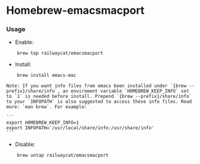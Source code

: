 # Homebrew-emacsmacport
### Usage
- Enable:
```
    brew tap railwaycat/emacsmacport
```

- Install:
```
    brew install emacs-mac
```
    Note: If you want info files from emacs been installed under `{brew --prefix}/share/info`, an enviroment variable `HOMEBREW_KEEP_INFO` set to `1` is needed before install. Prepend `{brew --prefix}/share/info` to your `INFOPATH` is also suggested to access these info files. Read more: `man brew`. For example:

    ```
    export HOMEBREW_KEEP_INFO=1
    export INFOPATH='/usr/local/share/info:/usr/share/info'
    ```

- Disable:
```
    brew untap railwaycat/emacsmacport
```
